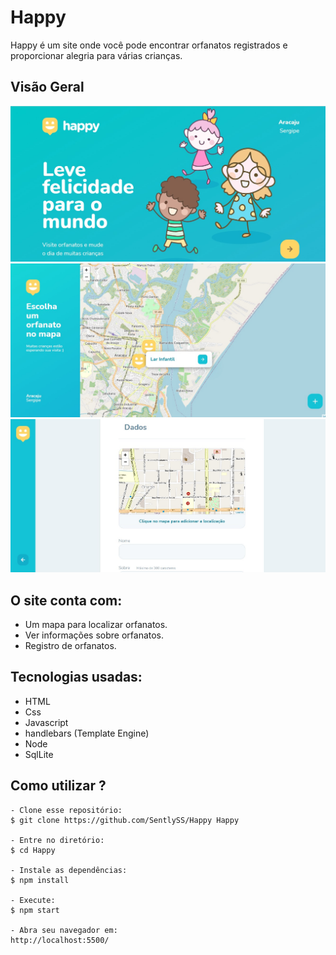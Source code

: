 # Happy
 Happy é um site onde você pode encontrar orfanatos registrados e proporcionar alegria para várias crianças.

## Visão Geral

![](./public/images/happy_entrada.jpg) ![](./public/images/mapa_happy.jpg) ![](./public/images/cadastro_happy.jpg)

## O site conta com:
- Um mapa para localizar orfanatos.
- Ver informações sobre orfanatos.
- Registro de orfanatos.

## Tecnologias usadas:
- HTML
- Css
- Javascript
- handlebars (Template Engine)
- Node
- SqlLite

## Como utilizar ?
```
- Clone esse repositório:
$ git clone https://github.com/SentlySS/Happy Happy

- Entre no diretório:
$ cd Happy

- Instale as dependências:
$ npm install

- Execute:
$ npm start

- Abra seu navegador em:
http://localhost:5500/
```
